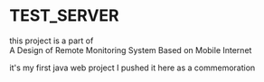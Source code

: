 # TEST_SERVER

this project is a part of  
A Design of Remote Monitoring System Based on Mobile Internet

it's my first java web project
I pushed it here as a commemoration
